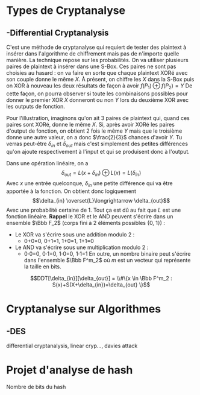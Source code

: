 


# Types de Cryptanalyse

## -Differential Cryptanalysis
C'est une méthode de cryptanalyse qui requiert de tester des plaintext à insérer dans l'algorithme de chiffrement mais pas de n'importe quelle manière.
La technique repose sur les probabilités.
On va utiliser plusieurs paires de plaintext à insérer dans une S-Box.
Ces paires ne sont pas choisies au hasard : on va faire en sorte que chaque plaintext XORé avec son couple donne le même $X$.
À présent, on chiffre les $X$ dans la S-Box puis on XOR à nouveau les deux résultats de façon à avoir $f(P_1)\oplus f(P_2) = Y$
De cette façon, on pourra observer si toute les combinaisons possibles pour donner le premier XOR $X$ donneront ou non $Y$ lors du deuxième XOR avec les outputs de fonction.

Pour l'illustration, imaginons qu'on ait 3 paires de plaintext qui, quand ces paires sont XORé, donne le même $X$. Si, après avoir XORé les paires d'output de fonction, on obtient 2 fois le même $Y$ mais que le troisième donne une autre valeur, on a donc $\frac{2}{3}$ chances d'avoir $Y$. 
Tu verras peut-être $\delta _{in}$ et $\delta _{out}$ mais c'est simplement des petites différences qu'on ajoute respectivement à l'input et qui se produisent donc à l'output.

Dans une opération linéaire, on a
$$\delta _{out} = L(x+\delta_{in}) \oplus L(x) = L(\delta_{in})$$
Avec $x$ une entrée quelconque, $\delta_{in}$ une petite différence qui va être apportée à la fonction.
On obtient donc logiquement
$$\delta_{in} \overset{L}\longrightarrow \delta_{out}$$ Avec une probabilité certaine de 1. Tout ça est dû au fait que $L$ est une fonction linéaire.
**Rappel** le XOR et le AND peuvent s'écrire dans un ensemble $\Bbb F_2$ (corps fini à 2 éléments possibles {0, 1}) :
- Le XOR va s'écrire sous une addition modulo 2 :
	- 0+0=0, 0+1=1, 1+0=1, 1+1=0
- Le AND va s'écrire sous une multiplication modulo 2 :
	- 0⋅0=0, 0⋅1=0, 1⋅0=0, 1⋅1=1
En outre, un nombre binaire peut s'écrire dans l'ensemble $\Bbb F^m_2$ où $m$ est un vecteur qui représente la taille en bits.


$$DDT[\delta_{in}][\delta_{out}] = \\#\{x \in \Bbb F^m_2 : S(x)+S(X+\delta_{in})=\delta_{out} \}$$



# Cryptanalyse sur Algorithmes

## -DES
differential cryptanalysis, linear cryp..., davies attack








# Projet d'analyse de hash

Nombre de bits du hash
